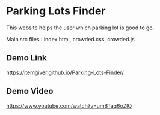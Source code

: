 # Parking Lots Finder
This website helps the user which parking lot is good to go.

Main src files : index.html, crowded.css, crowded.js

## Demo Link

https://itemgiver.github.io/Parking-Lots-Finder/

## Demo Video

https://www.youtube.com/watch?v=umBTaq6oZlQ
